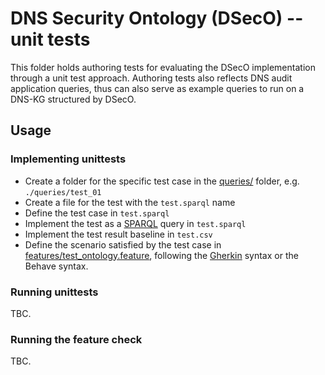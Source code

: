 # DNS Security Ontology (DSecO) -- unit tests

This folder holds authoring tests for evaluating the DSecO implementation through a unit test approach.
Authoring tests also reflects DNS audit application queries, thus can also serve as example queries to run on a DNS-KG structured by DSecO.

## Usage

### Implementing unittests

- Create a folder for the specific test case in the [queries/](queries/) folder, e.g. `./queries/test_01`
- Create a file for the test with the `test.sparql` name
- Define the test case in `test.sparql`
- Implement the test as a [SPARQL](https://www.w3.org/TR/sparql11-overview/) query in `test.sparql`
- Implement the test result baseline in `test.csv`
- Define the scenario satisfied by the test case in [features/test_ontology.feature](features/test_ontology.feature), following the [Gherkin](https://cucumber.io/docs/gherkin/) syntax or the Behave syntax.

### Running unittests

TBC.

### Running the feature check

TBC.
